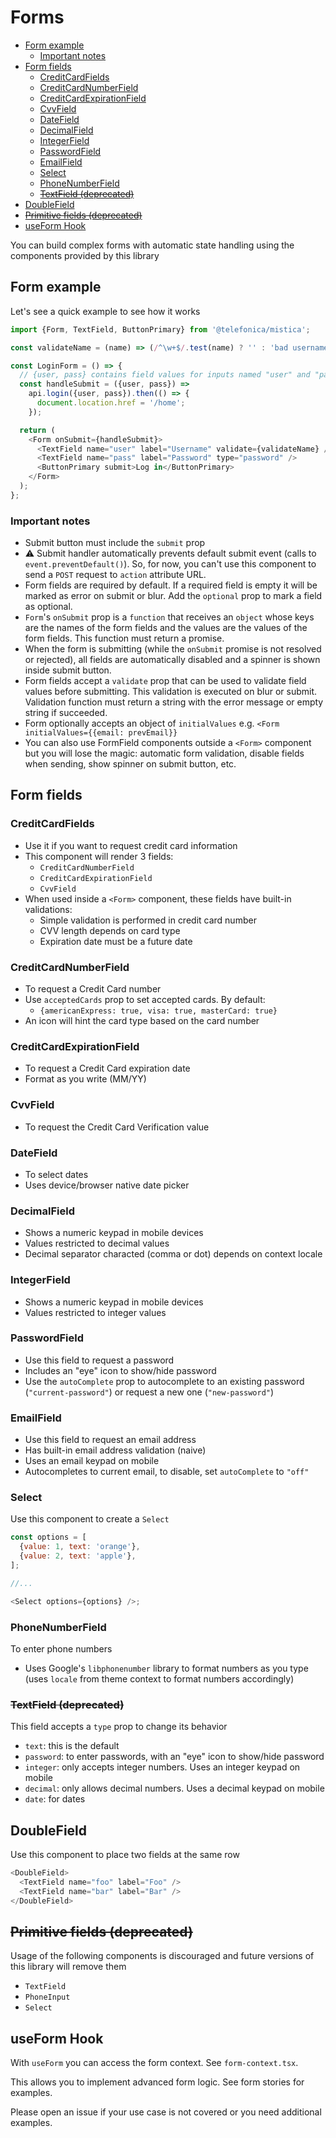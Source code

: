 # Forms

<!-- TOC depthFrom:2 -->

- [Form example](#form-example)
  - [Important notes](#important-notes)
- [Form fields](#form-fields)
  - [CreditCardFields](#formcreditcardfields)
  - [CreditCardNumberField](#formcreditcardnumberfield)
  - [CreditCardExpirationField](#formcreditcardexpirationfield)
  - [CvvField](#formcvvfield)
  - [DateField](#formdatefield)
  - [DecimalField](#formdecimalfield)
  - [IntegerField](#formintegerfield)
  - [PasswordField](#formpasswordfield)
  - [EmailField](#formemailfield)
  - [Select](#formselect)
  - [PhoneNumberField](#formphonenumberfield)
  - [<strike>TextField (deprecated)</strike>](#strikeformtextfield-deprecatedstrike)
- [DoubleField](#doublefield)
- [<strike>Primitive fields (deprecated)</strike>](#strikeprimitive-fields-deprecatedstrike)
- [useForm Hook](#useform-hook)

<!-- /TOC -->

You can build complex forms with automatic state handling using the components provided by this library

## Form example

Let's see a quick example to see how it works

```js
import {Form, TextField, ButtonPrimary} from '@telefonica/mistica';

const validateName = (name) => (/^\w+$/.test(name) ? '' : 'bad username');

const LoginForm = () => {
  // {user, pass} contains field values for inputs named "user" and "pass"
  const handleSubmit = ({user, pass}) =>
    api.login({user, pass}).then(() => {
      document.location.href = '/home';
    });

  return (
    <Form onSubmit={handleSubmit}>
      <TextField name="user" label="Username" validate={validateName} />
      <TextField name="pass" label="Password" type="password" />
      <ButtonPrimary submit>Log in</ButtonPrimary>
    </Form>
  );
};
```

### Important notes

- Submit button must include the `submit` prop
- :warning: Submit handler automatically prevents default submit event (calls to `event.preventDefault()`).
  So, for now, you can't use this component to send a `POST` request to `action` attribute URL.
- Form fields are required by default. If a required field is empty it will be marked as error on submit or
  blur. Add the `optional` prop to mark a field as optional.
- `Form`'s `onSubmit` prop is a `function` that receives an `object` whose keys are the names of the form
  fields and the values are the values of the form fields. This function must return a promise.
- When the form is submitting (while the `onSubmit` promise is not resolved or rejected), all fields are
  automatically disabled and a spinner is shown inside submit button.
- Form fields accept a `validate` prop that can be used to validate field values before submitting. This
  validation is executed on blur or submit. Validation function must return a string with the error message or
  empty string if succeeded.
- Form optionally accepts an object of `initialValues` e.g. `<Form initialValues={{email: prevEmail}}`
- You can also use FormField components outside a `<Form>` component but you will lose the magic: automatic
  form validation, disable fields when sending, show spinner on submit button, etc.

## Form fields

### CreditCardFields

- Use it if you want to request credit card information
- This component will render 3 fields:
  - `CreditCardNumberField`
  - `CreditCardExpirationField`
  - `CvvField`
- When used inside a `<Form>` component, these fields have built-in validations:
  - Simple validation is performed in credit card number
  - CVV length depends on card type
  - Expiration date must be a future date

### CreditCardNumberField

- To request a Credit Card number
- Use `acceptedCards` prop to set accepted cards. By default:
  - `{americanExpress: true, visa: true, masterCard: true}`
- An icon will hint the card type based on the card number

### CreditCardExpirationField

- To request a Credit Card expiration date
- Format as you write (MM/YY)

### CvvField

- To request the Credit Card Verification value

### DateField

- To select dates
- Uses device/browser native date picker

### DecimalField

- Shows a numeric keypad in mobile devices
- Values restricted to decimal values
- Decimal separator characted (comma or dot) depends on context locale

### IntegerField

- Shows a numeric keypad in mobile devices
- Values restricted to integer values

### PasswordField

- Use this field to request a password
- Includes an "eye" icon to show/hide password
- Use the `autoComplete` prop to autocomplete to an existing password (`"current-password"`) or request a new
  one (`"new-password"`)

### EmailField

- Use this field to request an email address
- Has built-in email address validation (naive)
- Uses an email keypad on mobile
- Autocompletes to current email, to disable, set `autoComplete` to `"off"`

### Select

Use this component to create a `Select`

```js
const options = [
  {value: 1, text: 'orange'},
  {value: 2, text: 'apple'},
];

//...

<Select options={options} />;
```

### PhoneNumberField

To enter phone numbers

- Uses Google's `libphonenumber` library to format numbers as you type (uses `locale` from theme context to
  format numbers accordingly)

### <strike>TextField (deprecated)</strike>

This field accepts a `type` prop to change its behavior

- `text`: this is the default
- `password`: to enter passwords, with an "eye" icon to show/hide password
- `integer`: only accepts integer numbers. Uses an integer keypad on mobile
- `decimal`: only allows decimal numbers. Uses a decimal keypad on mobile
- `date`: for dates

## DoubleField

Use this component to place two fields at the same row

```js
<DoubleField>
  <TextField name="foo" label="Foo" />
  <TextField name="bar" label="Bar" />
</DoubleField>
```

## <strike>Primitive fields (deprecated)</strike>

Usage of the following components is discouraged and future versions of this library will remove them

- `TextField`
- `PhoneInput`
- `Select`

## useForm Hook

With `useForm` you can access the form context. See `form-context.tsx`.

This allows you to implement advanced form logic. See form stories for examples.

Please open an issue if your use case is not covered or you need additional examples.
